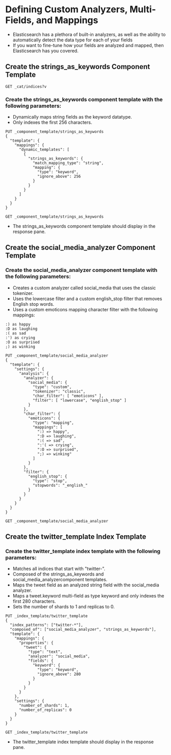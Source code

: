# Defining Custom Analyzers, Multi-Fields, and Mappings
- Elasticsearch has a plethora of built-in analyzers, as well as the ability to automatically detect the data type for each of your fields
- If you want to fine-tune how your fields are analyzed and mapped, then Elasticsearch has you covered. 

## Create the strings_as_keywords Component Template
```
GET _cat/indices?v
```

### Create the strings_as_keywords component template with the following parameters:
- Dynamically maps string fields as the keyword datatype.
- Only indexes the first 256 characters.

```
PUT _component_template/strings_as_keywords
{
  "template": {
    "mappings": {
      "dynamic_templates": [
        {
          "strings_as_keywords": {
            "match_mapping_type": "string",
            "mapping": {
              "type": "keyword",
              "ignore_above": 256
            }
          }
        }
      ]
    }
  }
}
```


```
GET _component_template/strings_as_keywords
```

- The strings_as_keywords component template should display in the response pane.

## Create the social_media_analyzer Component Template
### Create the social_media_analyzer component template with the following parameters:
- Creates a custom analyzer called social_media that uses the classic tokenizer.
- Uses the lowercase filter and a custom english_stop filter that removes English stop words.
- Uses a custom emoticons mapping character filter with the following mappings:
```
:) as happy
:D as laughing
:( as sad
:') as crying
:O as surprised
;) as winking
```

```
PUT _component_template/social_media_analyzer
{
  "template": {
    "settings": {
      "analysis": {
        "analyzer": {
          "social_media": {
            "type": "custom",
            "tokenizer": "classic",
            "char_filter": [ "emoticons" ],
            "filter": [ "lowercase", "english_stop" ]
          }
        },
        "char_filter": {
          "emoticons": {
            "type": "mapping",
            "mappings": [
              ":) => happy",
              ":D => laughing",
              ":( => sad",
              ":'( => crying",
              ":O => surprised",
              ";) => winking"
            ]
          }
        },
        "filter": {
          "english_stop": {
            "type": "stop",
            "stopwords": "_english_"
          }
        }
      }
    }
  }
}
```

```
GET _component_template/social_media_analyzer
```

## Create the twitter_template Index Template
### Create the twitter_template index template with the following parameters:
- Matches all indices that start with "twitter-".
- Composed of the strings_as_keywords and social_media_analyzercomponent templates.
- Maps the tweet field as an analyzed string field with the social_media analyzer.
- Maps a tweet.keyword multi-field as type keyword and only indexes the first 280 characters.
- Sets the number of shards to 1 and replicas to 0.

```
PUT _index_template/twitter_template
{
  "index_patterns": ["twitter-*"],
  "composed_of": ["social_media_analyzer", "strings_as_keywords"],
  "template": {
    "mappings": {
      "properties": {
        "tweet": {
          "type": "text",
          "analyzer": "social_media",
          "fields": {
            "keyword": {
              "type": "keyword",
              "ignore_above": 280
            }
          }
        }
      }
    },
    "settings": {
      "number_of_shards": 1,
      "number_of_replicas": 0
    }
  }
}
```

```
GET _index_template/twitter_template
```


- The twitter_template index template should display in the response pane.